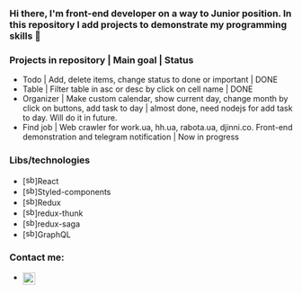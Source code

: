 ### Hi there, I'm front-end developer on a way to Junior position. In this repository I add projects to demonstrate my programming skills 👋


### Projects in repository | Main goal | Status
- Todo | Add, delete items, change status to done or important | DONE
- Table | Filter table in asc or desc by click on cell name | DONE
- Organizer | Make custom calendar, show current day, change month by click on buttons, add task to day | almost done, need nodejs for add task to day. Will do it in future.
- Find job | Web crawler for work.ua, hh.ua, rabota.ua, djinni.co. Front-end demonstration and telegram notification | Now in progress


### Libs/technologies
- [<img alt="sb0na | Telegram" width="16px" src="https://cdn.jsdelivr.net/npm/simple-icons@4.14.0/icons/react.svg" />]React
- [<img alt="sb0na | Styled components" width="16px" src="https://cdn.jsdelivr.net/npm/simple-icons@4.14.0/icons/styled-components.svg" />]Styled-components
- [<img alt="sb0na | Redux" width="16px" src="https://cdn.jsdelivr.net/npm/simple-icons@4.14.0/icons/redux.svg" />]Redux
- [<img alt="sb0na | Redux thunk" width="16px" src="https://cdn.jsdelivr.net/npm/simple-icons@4.14.0/icons/react.svg" />]redux-thunk
- [<img alt="sb0na | Redux Saga" width="16px" src="https://cdn.jsdelivr.net/npm/simple-icons@4.14.0/icons/redux-saga.svg" />]redux-saga
- [<img alt="sb0na | GraphQL" width="16px" src="https://cdn.jsdelivr.net/npm/simple-icons@4.14.0/icons/apollographql.svg" />]GraphQL


### Contact me:

- [<img align="left" alt="sb0na | Telegram" width="22px" src="https://cdn.jsdelivr.net/npm/simple-icons@4.14.0/icons/telegram.svg" />][telegram]

<br />


[telegram]: @Sb0na
